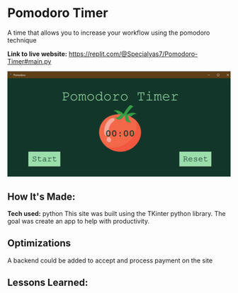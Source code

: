 # Pomodoro Timer
A time that allows you to increase your workflow using the pomodoro technique

**Link to live website:** https://replit.com/@Specialyas7/Pomodoro-Timer#main.py

![alt tag](pomo.PNG)

## How It's Made:

**Tech used:** python
This site was built using the TKinter python library. The goal was create an app to help with productivity. 

## Optimizations
A backend could be added to accept and process payment on the site

## Lessons Learned:





